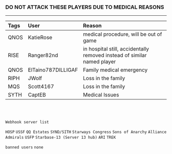 ### DO NOT ATTACK THESE PLAYERS DUE TO MEDICAL REASONS
---

| Tags | User       | Reason |
|:------|:---------- |:-------|
| QNOS | KatieRose | medical procedure, will be out of game |
| RISE | Ranger82nd | in hospital still, accidentally removed instead of similar named player |
| QNOS | ElTaino787DILLIGAF | Family medical emergency |
| RIPH | JWolf | Loss in the family |
| MQS  | Scott4167 | Loss in the family |
| SYTH | CaptEB | Medical Issues |
<br>
<br>

`Webhook server list`

`HOSP`
`USSF`
`QQ Estates`
`SYND/SITH`
`Starways Congress`
`Sons of Anarchy`
`Alliance Admirals`
`USFP`
`Starbase-13 (Server 13 hub)`
`ARI`
`TREK`


`banned users`
`none`
